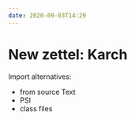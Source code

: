 ```yaml
---
date: 2020-09-03T14:29
---
```


# New zettel: Karch

Import alternatives:

- from source Text
- PSI
- class files

